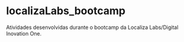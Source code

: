 # localizaLabs_bootcamp
Atividades desenvolvidas durante o bootcamp da Localiza Labs/Digital Inovation One.
